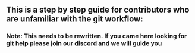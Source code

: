 ## This is a step by step guide for contributors who are unfamiliar with the git workflow:

### Note: This needs to be rewritten. If you came here looking for git help please join our [discord](https://discord.gg/tFcTpBp) and we will guide you

 
